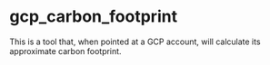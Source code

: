 # gcp_carbon_footprint
This is a tool that, when pointed at a GCP account, will calculate its approximate carbon footprint.
